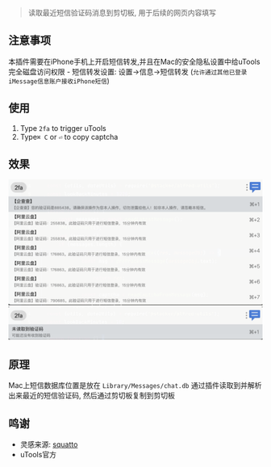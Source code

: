 > 读取最近短信验证码消息到剪切板, 用于后续的网页内容填写

## 注意事项
本插件需要在iPhone手机上开启短信转发,并且在Mac的安全隐私设置中给uTools完全磁盘访问权限
    - 短信转发设置: 设置->信息->短信转发  (`允许通过其他已登录iMessage信息账户接收iPhone短信`)

## 使用
1. Type `2fa` to trigger uTools
2. Type`⌘ C` or `⏎` to copy captcha

## 效果

![img.png](Xnip2022-11-20_18-42-40.png)
![img_1.png](Xnip2022-11-20_18-42-55.png)

## 原理
Mac上短信数据库位置是放在 `Library/Messages/chat.db` 通过插件读取到并解析出来最近的短信验证码, 然后通过剪切板复制到剪切板


## 鸣谢
- 灵感来源: [squatto](https://github.com/squatto/alfred-imessage-2fa)
- uTools官方
